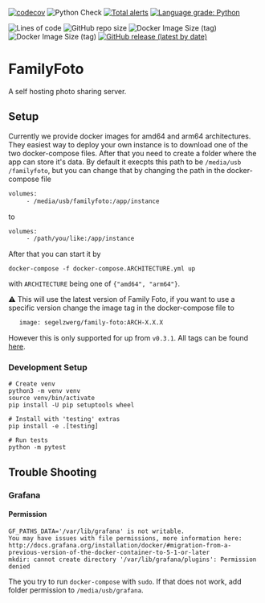 [![codecov](https://codecov.io/gh/Segelzwerg/FamilyFoto/branch/master/graph/badge.svg?token=G695SHB57X)](https://codecov.io/gh/Segelzwerg/FamilyFoto)
![Python Check](https://github.com/Segelzwerg/FamilyFoto/workflows/Python%20Check/badge.svg)
[![Total alerts](https://img.shields.io/lgtm/alerts/g/Segelzwerg/FamilyFoto.svg?logo=lgtm&logoWidth=18)](https://lgtm.com/projects/g/Segelzwerg/FamilyFoto/alerts/) [![Language grade: Python](https://img.shields.io/lgtm/grade/python/g/Segelzwerg/FamilyFoto.svg?logo=lgtm&logoWidth=18)](https://lgtm.com/projects/g/Segelzwerg/FamilyFoto/context:python)

![Lines of code](https://img.shields.io/tokei/lines/github/segelzwerg/familyfoto)
![GitHub repo size](https://img.shields.io/github/repo-size/Segelzwerg/FamilyFoto)
![Docker Image Size (tag)](https://img.shields.io/docker/image-size/segelzwerg/family-foto/arm64?label=image%3Aarm64)
![Docker Image Size (tag)](https://img.shields.io/docker/image-size/segelzwerg/family-foto/amd64?label=image%3Aamd64)
[![GitHub release (latest by date)](https://img.shields.io/github/v/release/segelzwerg/familyfoto)](https://github.com/segelzwerg/familyfoto/releases)
# FamilyFoto
A self hosting photo sharing server.

## Setup
Currently we provide docker images for amd64 and arm64 architectures. They easiest way to deploy
 your own instance is to download one of the two docker-compose files. After that you need to create
 a folder where the app can store it's data. By default it execpts this path to be `/media/usb
 /familyfoto`, but you can change that by changing the path in the docker-compose file
 
 ```dockerfile
volumes:
      - /media/usb/familyfoto:/app/instance
```
to 

 ```dockerfile
volumes:
      - /path/you/like:/app/instance
```
After that you can start it by

```shell script
docker-compose -f docker-compose.ARCHITECTURE.yml up
```

with `ARCHITECTURE` being one of `{"amd64", "arm64"}`.

:warning: This will use the latest version of Family Foto, if you want to use a specific version
change the image tag in the docker-compose file to

 ```dockerfile
    image: segelzwerg/family-foto:ARCH-X.X.X
```

However this is only supported for up from `v0.3.1`. All tags can be found
[here](https://hub.docker.com/r/segelzwerg/family-foto/tags).

### Development Setup

```
# Create venv
python3 -m venv venv
source venv/bin/activate
pip install -U pip setuptools wheel

# Install with 'testing' extras
pip install -e .[testing]

# Run tests
python -m pytest
```

## Trouble Shooting

### Grafana

#### Permission

```shell script
GF_PATHS_DATA='/var/lib/grafana' is not writable.
You may have issues with file permissions, more information here: http://docs.grafana.org/installation/docker/#migration-from-a-previous-version-of-the-docker-container-to-5-1-or-later
mkdir: cannot create directory '/var/lib/grafana/plugins': Permission denied
```

The you try to run `docker-compose` with `sudo`. If that does not work, add folder permission to
 `/media/usb/grafana`.